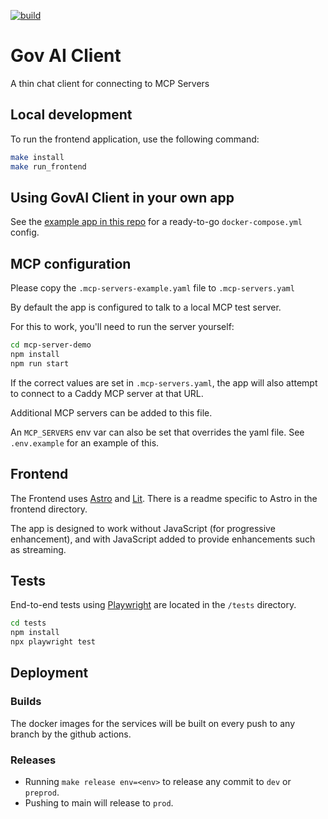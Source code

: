 [![build](https://github.com/i-dot-ai/gov-ai-client/actions/workflows/build.yml/badge.svg?branch=main)](https://github.com/i-dot-ai/gov-ai-client/actions/workflows/build.yml?query=branch%3Amain)

# Gov AI Client

A thin chat client for connecting to MCP Servers


## Local development

To run the frontend application, use the following command:

```bash
make install
make run_frontend
```

## Using GovAI Client in your own app

See the [example app in this repo](example-app/) for a ready-to-go `docker-compose.yml` config.

## MCP configuration

Please copy the `.mcp-servers-example.yaml` file to `.mcp-servers.yaml`

By default the app is configured to talk to a local MCP test server.

For this to work, you'll need to run the server yourself:

```bash
cd mcp-server-demo
npm install
npm run start
```

If the correct values are set in `.mcp-servers.yaml`, the app will also attempt to connect to
a Caddy MCP server at that URL.

Additional MCP servers can be added to this file.

An `MCP_SERVERS` env var can also be set that overrides the yaml file. See `.env.example` for an example of this.


## Frontend

The Frontend uses [Astro](https://astro.build/) and [Lit](https://lit.dev/). There is a readme specific to Astro in the frontend directory.

The app is designed to work without JavaScript (for progressive enhancement), and with JavaScript added to provide enhancements such as streaming.


## Tests

End-to-end tests using [Playwright](https://playwright.dev/) are located in the `/tests` directory.

```bash
cd tests
npm install
npx playwright test
```


## Deployment

### Builds

The docker images for the services will be built on every push to any branch by the github actions.

### Releases

- Running `make release env=<env>` to release any commit to `dev` or `preprod`.
- Pushing to main will release to `prod`.
